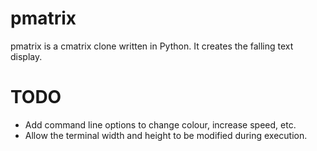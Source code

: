 pmatrix
=======

pmatrix is a cmatrix clone written in Python. It creates the falling text display.

TODO
====

* Add command line options to change colour, increase speed, etc.
* Allow the terminal width and height to be modified during execution.
